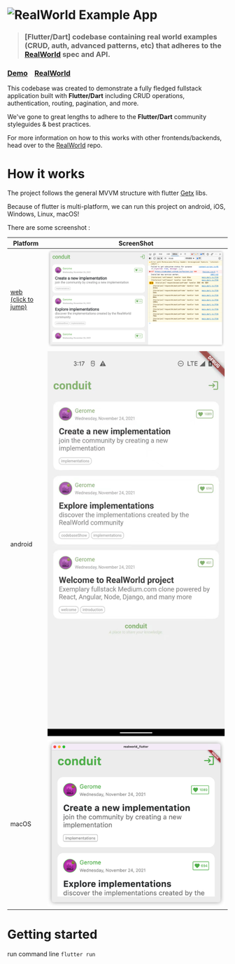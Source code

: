 # ![RealWorld Example App](logo.png)

> ### [Flutter/Dart] codebase containing real world examples (CRUD, auth, advanced patterns, etc) that adheres to the [RealWorld](https://github.com/gothinkster/realworld) spec and API.


### [Demo](https://demo.realworld.io/)&nbsp;&nbsp;&nbsp;&nbsp;[RealWorld](https://github.com/gothinkster/realworld)


This codebase was created to demonstrate a fully fledged fullstack application built with **Flutter/Dart** including CRUD operations, authentication, routing, pagination, and more.

We've gone to great lengths to adhere to the **Flutter/Dart** community styleguides & best practices.

For more information on how to this works with other frontends/backends, head over to the [RealWorld](https://github.com/gothinkster/realworld) repo.


# How it works

The project follows the general MVVM structure with flutter [Getx](https://github.com/jonataslaw/getx) libs.

Because of flutter is multi-platform, we can run this project on android, iOS, Windows, Linux, macOS!

There are some screenshot :

|  Platform   | ScreenShot  |
|  ----  | ----  |
| [web<br/>(click to jump)](https://codeideal.github.io/realworld_flutter/) | ![android screenshot](media/web.png "android screenshot") |
| android  | ![android screenshot](media/android.jpeg "android screenshot") |
| macOS  | ![macOS screenshot](media/mac.png "macOS screenshot") |

# Getting started

run command line `flutter run` 

